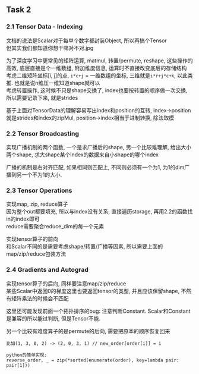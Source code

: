 ## Task 2

### 2.1 Tensor Data - Indexing

文档的说法是Scalar对于每单个数字都封装Object, 所以再搞个Tensor  
但其实我们都知道你想干嘛对不对.jpg  

为了深度学习中更常见的矩阵运算, matmul, 转置/permute, reshape, 这些操作的高效, 底层直接是个一维数组, 附加维度信息, 运算时不直接改变底层的存储结构  
考虑二维矩阵坐标[i, j]的点, `i*c+j` = 一维数组的坐标, 三维就是`i*r+j*c+k`, 以此类推. 也就是说n维压一维知道shape就可以  
考虑转置操作, 这时候不只是shape交换了, index也要按转置的顺序做一次交换, 所以需要记录下来, 就是strides  

基于上面对TensorData的理解容易写出index和position的互转, index->position就是strides和index的zipMul, position->index相当于进制转换, 除法取模  

### 2.2 Tensor Broadcasting

实现广播机制的两个函数, 一个是求广播后的shape, 另一个比较难理解, 给出大小两个shape, 求大shape某个index的数据来自小shape的哪个index  

广播的机制是右对齐匹配, 如果相同则匹配上, 不同则必须有一个为1, 为1的dim广播到另一个不为1的大小.  

### 2.3 Tensor Operations 

实现map, zip, reduce算子  
因为整个out都要填充, 所以与index没有关系, 直接遍历storage, 再用2.2的函数找in的index即可  
reduce需要聚合reduce_dim的每一个元素  

实现tensor算子的前向  
和Scalar不同的是需要考虑shape/转置/广播等因素, 所以需要上面的map/zip/reduce包装方法  

### 2.4 Gradients and Autograd

实现tensor算子的后向, 同样要注意map/zip/reduce  
某些Scalar中返回0的梯度这里也要返回tensor的类型, 并且应该保留shape, 不然有矩阵乘法的时候会不匹配  

这里还可能发现前面一个拓扑排序的bug: 注意判断Constant. Scalar和Constant是兼容的所以能过判断, 但是Tensor不能.

另一个比较有难度算子的是permute的后向, 需要把原本的顺序恢复回来  

```
比如(1, 3, 0, 2) -> (2, 0, 3, 1) // new_order[order[i]] = i  

python的简单实现:
reverse_order, _ = zip(*sorted(enumerate(order), key=lambda pair: pair[1]))

```